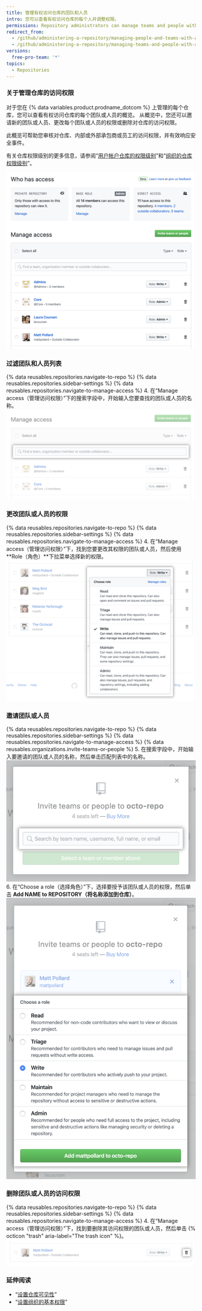```yaml
---
title: 管理有权访问仓库的团队和人员
intro: 您可以查看有权访问仓库的每个人并调整权限。
permissions: Repository administrators can manage teams and people with access to a repository.
redirect_from:
  - /github/administering-a-repository/managing-people-and-teams-with-access-to-your-repository
  - /github/administering-a-repository/managing-teams-and-people-with-access-to-your-repository
versions:
  free-pro-team: '*'
topics:
  - Repositories
---
```


### 关于管理仓库的访问权限

对于您在 {% data variables.product.prodname_dotcom %} 上管理的每个仓库，您可以查看有权访问仓库的每个团队或人员的概览。 从概览中，您还可以邀请新的团队或人员、更改每个团队或人员的权限或删除对仓库的访问权限。

此概览可帮助您审核对仓库、内部或外部承包商或员工的访问权限，并有效响应安全事件。

有关仓库权限级别的更多信息，请参阅“[用户帐户仓库的权限级别](/github/setting-up-and-managing-your-github-user-account/permission-levels-for-a-user-account-repository)”和“[组织的仓库权限级别](/organizations/managing-access-to-your-organizations-repositories/repository-permission-levels-for-an-organization)”。

![访问权限管理概览](/assets/images/help/repository/manage-access-overview.png)

### 过滤团队和人员列表

{% data reusables.repositories.navigate-to-repo %}
{% data reusables.repositories.sidebar-settings %}
{% data reusables.repositories.navigate-to-manage-access %}
4. 在“Manage access（管理访问权限）”下的搜索字段中，开始输入您要查找的团队或人员的名称。 ![用于过滤具有访问权限的团队或人员列表的搜索字段](/assets/images/help/repository/manage-access-filter.png)

### 更改团队或人员的权限

{% data reusables.repositories.navigate-to-repo %}
{% data reusables.repositories.sidebar-settings %}
{% data reusables.repositories.navigate-to-manage-access %}
4. 在“Manage access（管理访问权限）”下，找到您要更改其权限的团队或人员，然后使用 **Role（角色）**下拉菜单选择新的权限。 ![使用"Role（角色）"下拉菜单为团队或人员选择新权限](/assets/images/help/repository/manage-access-role-drop-down.png)

### 邀请团队或人员

{% data reusables.repositories.navigate-to-repo %}
{% data reusables.repositories.sidebar-settings %}
{% data reusables.repositories.navigate-to-manage-access %}
{% data reusables.organizations.invite-teams-or-people %}
5. 在搜索字段中，开始输入要邀请的团队或人员的名称，然后单击匹配列表中的名称。 ![用于输入要邀请加入仓库的团队或人员名称的搜索字段](/assets/images/help/repository/manage-access-invite-search-field.png)
6. 在“Choose a role（选择角色）”下，选择要授予该团队或人员的权限，然后单击 **Add NAME to REPOSITORY（将名称添加到仓库）**。 ![为团队或人员选择权限](/assets/images/help/repository/manage-access-invite-choose-role-add.png)

### 删除团队或人员的访问权限

{% data reusables.repositories.navigate-to-repo %}
{% data reusables.repositories.sidebar-settings %}
{% data reusables.repositories.navigate-to-manage-access %}
4. 在“Manage access（管理访问权限）”下，找到要删除其访问权限的团队或人员，然后单击 {% octicon "trash" aria-label="The trash icon" %}。 ![用于删除访问权限的回收站图标](/assets/images/help/repository/manage-access-remove.png)

### 延伸阅读

- “[设置仓库可见性](/github/administering-a-repository/setting-repository-visibility)”
- “[设置组织的基本权限](/organizations/managing-access-to-your-organizations-repositories/setting-base-permissions-for-an-organization)”
